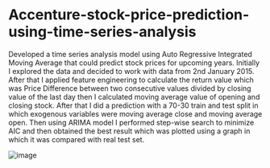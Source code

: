# Accenture-stock-price-prediction-using-time-series-analysis
Developed a time series analysis model using Auto Regressive Integrated Moving Average that could predict stock prices for upcoming years. Initially I explored the data and decided to work with data from 2nd January 2015. After that I applied feature engineering to calculate the return value which was Price Difference between two consecutive values divided by closing value of the last day then I calculated moving average value of opening and closing stock. After that I did a prediction with a 70-30 train and test split in which exogenous variables were moving average close and moving average open. Then using ARIMA model I performed step-wise search to minimize AIC and then obtained the best result which was plotted using a graph in which it was compared with real test set.

![image](https://user-images.githubusercontent.com/45181080/130186800-3378d654-4754-41e4-8f4a-c36d0e7f6fb7.png)

